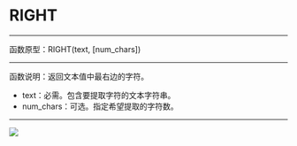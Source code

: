 # RIGHT
*****
函数原型：RIGHT(text, [num_chars])
*****
函数说明：返回文本值中最右边的字符。

* text：必需。包含要提取字符的文本字符串。
* num_chars：可选。指定希望提取的字符数。
*****

![](../img/6-3-3-4i1.png)